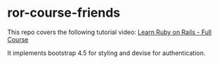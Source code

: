 # ror-course-friends

This repo covers the following tutorial video: [Learn Ruby on Rails - Full Course](https://www.youtube.com/watch?v=fmyvWz5TUWg&t=7501s)

It implements bootstrap 4.5 for styling and devise for authentication.
